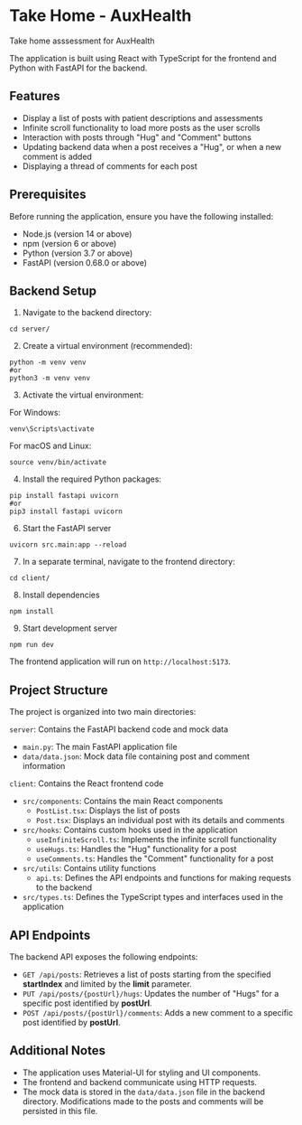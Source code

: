 # Take Home - AuxHealth
Take home asssessment for AuxHealth

The application is built using React with TypeScript for the frontend and Python with FastAPI for the backend.

## Features

- Display a list of posts with patient descriptions and assessments
- Infinite scroll functionality to load more posts as the user scrolls
- Interaction with posts through "Hug" and "Comment" buttons
- Updating backend data when a post receives a "Hug", or when a new comment is added
- Displaying a thread of comments for each post

## Prerequisites

Before running the application, ensure you have the following installed:

- Node.js (version 14 or above)
- npm (version 6 or above)
- Python (version 3.7 or above)
- FastAPI (version 0.68.0 or above)

## Backend Setup

1. Navigate to the backend directory:
```
cd server/
```

2. Create a virtual environment (recommended):
```
python -m venv venv
#or
python3 -m venv venv
```
3. Activate the virtual environment:

  For Windows:
  ```
  venv\Scripts\activate
  ```
  For macOS and Linux:
 
  ```
  source venv/bin/activate
  ```
4. Install the required Python packages:
```
pip install fastapi uvicorn
#or 
pip3 install fastapi uvicorn
```
6. Start the FastAPI server
```
uvicorn src.main:app --reload 
```

7. In a separate terminal, navigate to the frontend directory:
```
cd client/
```
8. Install dependencies
```
npm install
```
9. Start development server
```
npm run dev
```
The frontend application will run on `http://localhost:5173`.

## Project Structure

The project is organized into two main directories:

`server`: Contains the FastAPI backend code and mock data
- `main.py`: The main FastAPI application file
- `data/data.json`: Mock data file containing post and comment information

`client`: Contains the React frontend code
- `src/components`: Contains the main React components
  - `PostList.tsx`: Displays the list of posts
  - `Post.tsx`: Displays an individual post with its details and comments
- `src/hooks`: Contains custom hooks used in the application
  - `useInfiniteScroll.ts`: Implements the infinite scroll functionality
  - `useHugs.ts`: Handles the "Hug" functionality for a post
  - `useComments.ts`: Handles the "Comment" functionality for a post
- `src/utils`: Contains utility functions
  - `api.ts`: Defines the API endpoints and functions for making requests to the backend
- `src/types.ts`: Defines the TypeScript types and interfaces used in the application

## API Endpoints

The backend API exposes the following endpoints:

- `GET /api/posts`: Retrieves a list of posts starting from the specified **startIndex** and limited by the **limit** parameter.
- `PUT /api/posts/{postUrl}/hugs`: Updates the number of "Hugs" for a specific post identified by **postUrl**.
- `POST /api/posts/{postUrl}/comments`: Adds a new comment to a specific post identified by **postUrl**.

## Additional Notes

- The application uses Material-UI for styling and UI components.
- The frontend and backend communicate using HTTP requests.
- The mock data is stored in the `data/data.json` file in the backend directory. Modifications made to the posts and comments will be persisted in this file.

